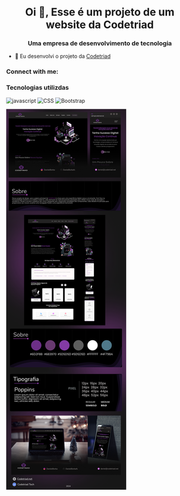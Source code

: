 <h1 align="center">Oi 👋, Esse é um projeto de um website da Codetriad</h1>
<h3 align="center">Uma empresa de desenvolvimento de tecnologia</h3>

- 🔭 Eu desenvolvi o projeto da [Codetriad](codetriad.net)

<h3 align="left">Connect with me:</h3>
<p align="left">
</p>

<h3 align="left">Tecnologias utilizdas</h3>

<img src="https://github.com/DanielBorbafs/repositorio-icons/blob/main/frontend/js-icon.png" alt="javascript" width="40" height="40"/>
<img src="https://github.com/DanielBorbafs/repositorio-icons/blob/main/frontend/css-icon.png" alt="CSS" width="40" height="40"/> 
<img src="https://github.com/DanielBorbafs/repositorio-icons/blob/main/frontend/bootstrap-icon.png" alt="Bootstrap" width="40" height="40"/> 








![Design completo do site](assets/images/codetriad-system.png)
